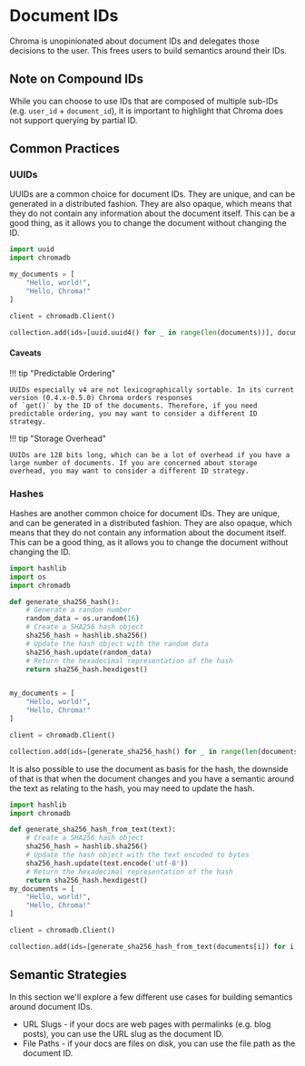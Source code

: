 # Document IDs

Chroma is unopinionated about document IDs and delegates those decisions to the user. This frees users to build semantics around their IDs.

## Note on Compound IDs

While you can choose to use IDs that are composed of multiple sub-IDs (e.g. `user_id` + `document_id`), it is important to highlight that Chroma does not support querying by partial ID.

## Common Practices

### UUIDs

UUIDs are a common choice for document IDs. They are unique, and can be generated in a distributed fashion. They are also opaque, which means that they do not contain any information about the document itself. This can be a good thing, as it allows you to change the document without changing the ID.

```python
import uuid
import chromadb

my_documents = [
    "Hello, world!",
    "Hello, Chroma!"
]

client = chromadb.Client()

collection.add(ids=[uuid.uuid4() for _ in range(len(documents))], documents=my_documents)
```

#### Caveats

!!! tip "Predictable Ordering" 

    UUIDs especially v4 are not lexicographically sortable. In its current version (0.4.x-0.5.0) Chroma orders responses 
    of `get()` by the ID of the documents. Therefore, if you need predictable ordering, you may want to consider a different ID strategy.

!!! tip "Storage Overhead"

    UUIDs are 128 bits long, which can be a lot of overhead if you have a large number of documents. If you are concerned about storage overhead, you may want to consider a different ID strategy.

### Hashes

Hashes are another common choice for document IDs. They are unique, and can be generated in a distributed fashion. They are also opaque, which means that they do not contain any information about the document itself. This can be a good thing, as it allows you to change the document without changing the ID.

```python
import hashlib
import os
import chromadb

def generate_sha256_hash():
    # Generate a random number
    random_data = os.urandom(16)
    # Create a SHA256 hash object
    sha256_hash = hashlib.sha256()
    # Update the hash object with the random data
    sha256_hash.update(random_data)
    # Return the hexadecimal representation of the hash
    return sha256_hash.hexdigest()


my_documents = [
    "Hello, world!",
    "Hello, Chroma!"
]

client = chromadb.Client()

collection.add(ids=[generate_sha256_hash() for _ in range(len(documents))], documents=my_documents)
```

It is also possible to use the document as basis for the hash, the downside of that is that when the document changes and you have a semantic around the text as relating to the hash, you may need to update the hash.

```python
import hashlib
import chromadb

def generate_sha256_hash_from_text(text):
    # Create a SHA256 hash object
    sha256_hash = hashlib.sha256()
    # Update the hash object with the text encoded to bytes
    sha256_hash.update(text.encode('utf-8'))
    # Return the hexadecimal representation of the hash
    return sha256_hash.hexdigest()
my_documents = [
    "Hello, world!",
    "Hello, Chroma!"
]

client = chromadb.Client()

collection.add(ids=[generate_sha256_hash_from_text(documents[i]) for i in range(len(documents))], documents=my_documents)
```

## Semantic Strategies

In this section we'll explore a few different use cases for building semantics around document IDs.

- URL Slugs - if your docs are web pages with permalinks (e.g. blog posts), you can use the URL slug as the document ID.
- File Paths - if your docs are files on disk, you can use the file path as the document ID.
